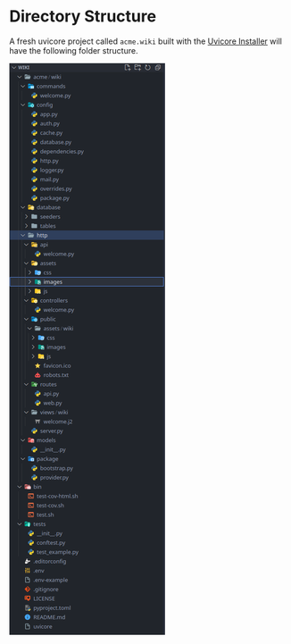 # Directory Structure

A fresh uvicore project called `acme.wiki` built with the [Uvicore Installer](../installation) will have the following folder structure.

![](../files/folder-structure01.png)

